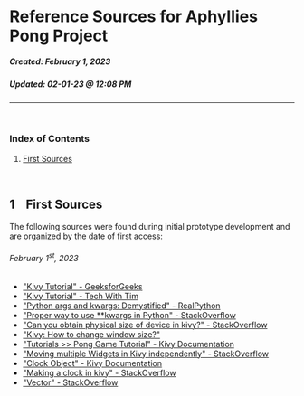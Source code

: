 # Reference Sources for Aphyllies Pong Project
##### Created: February 1, 2023
##### Updated: 02-01-23 @ 12:08 PM
---

&nbsp;
### Index of Contents

1. [First Sources](#1-first-sources)


&nbsp;
## 1 &nbsp;&nbsp; First Sources

The following sources were found during initial prototype development and are organized by the date of first access:

###### February 1<sup>st</sup>, 2023

* ["Kivy Tutorial" - GeeksforGeeks](https://www.geeksforgeeks.org/kivy-tutorial/)
* ["Kivy Tutorial" - Tech With Tim](https://www.techwithtim.net/tutorials/kivy-tutorial/setup/)
* ["Python args and kwargs: Demystified" - RealPython](https://realpython.com/python-kwargs-and-args/)  
* ["Proper way to use **kwargs in Python" - StackOverflow](https://stackoverflow.com/a/1098556)
* ["Can you obtain physical size of device in kivy?" - StackOverflow](https://stackoverflow.com/questions/37857346/can-you-obtain-physical-size-of-device-in-kivy)  
* ["Kivy: How to change window size?"](https://stackoverflow.com/questions/14014955/kivy-how-to-change-window-size)
* ["Tutorials >> Pong Game Tutorial" - Kivy Documentation](https://kivy.org/doc/stable/tutorials/pong.html)
* ["Moving multiple Widgets in Kivy independently" - StackOverflow](https://stackoverflow.com/questions/52507695/moving-multiple-widgets-in-kivy-independently)
* ["Clock Object" - Kivy Documentation](https://kivy.org/doc/stable/api-kivy.clock.html)
* ["Making a clock in kivy" - StackOverflow](https://stackoverflow.com/a/18926863)
* ["Vector" - StackOverflow](https://kivy.org/doc/stable/api-kivy.vector.html)

